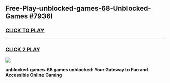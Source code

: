 
## Free-Play-unblocked-games-68-Unblocked-Games #7936l
<h3>
<a href="https://news.freeplayer.one?title=unblocked-games-68&ref=8M">CLICK TO PLAY</a></h3>
<hr>

<h3>
<a href="https://news.freeplayer.one?title=unblocked-games-68&ref=8M">CLICK 2 PLAY</a>
  
</h3>

<a href="https://news.freeplayer.one?title=unblocked-games-68&ref=8M"><img src="https://clearcache.store/games.png"></a>


**unblocked-games-68 games unblocked: Your Gateway to Fun and Accessible Online Gaming**
